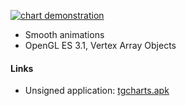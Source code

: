 
[![chart demonstration](http://img.youtube.com/vi/7D7OySitrnU/0.jpg)](http://www.youtube.com/watch?v=7D7OySitrnU "demo")

* Smooth animations
* OpenGL ES 3.1, Vertex Array Objects

#### Links
* Unsigned application: [tgcharts.apk](https://github.com/vzhn/tgcharts/releases/download/v1.0/tgcharts.apk)